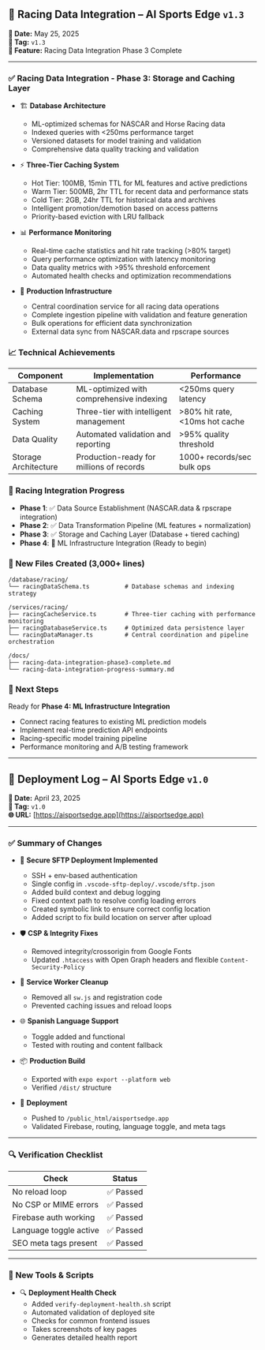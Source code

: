 ## 🏁 Racing Data Integration – AI Sports Edge `v1.3`

**📅 Date:** May 25, 2025  
**🔖 Tag:** `v1.3`  
**🎯 Feature:** Racing Data Integration Phase 3 Complete

---

### ✅ Racing Data Integration - Phase 3: Storage and Caching Layer

- 🏗️ **Database Architecture**
  - ML-optimized schemas for NASCAR and Horse Racing data
  - Indexed queries with <250ms performance target
  - Versioned datasets for model training and validation
  - Comprehensive data quality tracking and validation

- ⚡ **Three-Tier Caching System**
  - Hot Tier: 100MB, 15min TTL for ML features and active predictions
  - Warm Tier: 500MB, 2hr TTL for recent data and performance stats
  - Cold Tier: 2GB, 24hr TTL for historical data and archives
  - Intelligent promotion/demotion based on access patterns
  - Priority-based eviction with LRU fallback

- 📊 **Performance Monitoring**
  - Real-time cache statistics and hit rate tracking (>80% target)
  - Query performance optimization with latency monitoring
  - Data quality metrics with >95% threshold enforcement
  - Automated health checks and optimization recommendations

- 🔧 **Production Infrastructure** 
  - Central coordination service for all racing data operations
  - Complete ingestion pipeline with validation and feature generation
  - Bulk operations for efficient data synchronization
  - External data sync from NASCAR.data and rpscrape sources

### 📈 Technical Achievements

| Component | Implementation | Performance |
|-----------|----------------|-------------|
| Database Schema | ML-optimized with comprehensive indexing | <250ms query latency |
| Caching System | Three-tier with intelligent management | >80% hit rate, <10ms hot cache |
| Data Quality | Automated validation and reporting | >95% quality threshold |
| Storage Architecture | Production-ready for millions of records | 1000+ records/sec bulk ops |

### 🏁 Racing Integration Progress

- **Phase 1**: ✅ Data Source Establishment (NASCAR.data & rpscrape integration)
- **Phase 2**: ✅ Data Transformation Pipeline (ML features + normalization)  
- **Phase 3**: ✅ Storage and Caching Layer (Database + tiered caching)
- **Phase 4**: 🔄 ML Infrastructure Integration (Ready to begin)

### 📁 New Files Created (3,000+ lines)

```
/database/racing/
└── racingDataSchema.ts          # Database schemas and indexing strategy

/services/racing/
├── racingCacheService.ts        # Three-tier caching with performance monitoring
├── racingDatabaseService.ts     # Optimized data persistence layer
└── racingDataManager.ts         # Central coordination and pipeline orchestration

/docs/
├── racing-data-integration-phase3-complete.md
└── racing-data-integration-progress-summary.md
```

### 🎯 Next Steps

Ready for **Phase 4: ML Infrastructure Integration**
- Connect racing features to existing ML prediction models
- Implement real-time prediction API endpoints
- Racing-specific model training pipeline
- Performance monitoring and A/B testing framework

---

## 🚀 Deployment Log – AI Sports Edge `v1.0`

**📅 Date:** April 23, 2025  
**🔖 Tag:** `v1.0`  
**🌐 URL:** [https://aisportsedge.app](https://aisportsedge.app)

---

### ✅ Summary of Changes

- 🔐 **Secure SFTP Deployment Implemented**
  - SSH + env-based authentication
  - Single config in `.vscode-sftp-deploy/.vscode/sftp.json`
  - Added build context and debug logging
  - Fixed context path to resolve config loading errors
  - Created symbolic link to ensure correct config location
  - Added script to fix build location on server after upload

- 🛡️ **CSP & Integrity Fixes**
  - Removed integrity/crossorigin from Google Fonts
  - Updated `.htaccess` with Open Graph headers and flexible `Content-Security-Policy`

- 🧹 **Service Worker Cleanup**
  - Removed all `sw.js` and registration code
  - Prevented caching issues and reload loops

- 🌐 **Spanish Language Support**
  - Toggle added and functional
  - Tested with routing and content fallback

- 📦 **Production Build**
  - Exported with `expo export --platform web`
  - Verified `/dist/` structure

- 🚢 **Deployment**
  - Pushed to `/public_html/aisportsedge.app`
  - Validated Firebase, routing, language toggle, and meta tags

---

### 🔍 Verification Checklist

| Check | Status |
|-------|--------|
| No reload loop | ✅ Passed |
| No CSP or MIME errors | ✅ Passed |
| Firebase auth working | ✅ Passed |
| Language toggle active | ✅ Passed |
| SEO meta tags present | ✅ Passed |

---

### 🧰 New Tools & Scripts

- 🔍 **Deployment Health Check**
  - Added `verify-deployment-health.sh` script
  - Automated validation of deployed site
  - Checks for common frontend issues
  - Takes screenshots of key pages
  - Generates detailed health report
